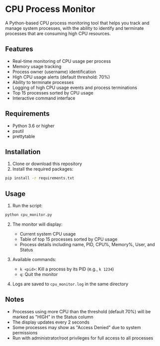 # CPU Process Monitor

A Python-based CPU process monitoring tool that helps you track and manage system processes, with the ability to identify and terminate processes that are consuming high CPU resources.

## Features

- Real-time monitoring of CPU usage per process
- Memory usage tracking
- Process owner (username) identification
- High CPU usage alerts (default threshold: 70%)
- Ability to terminate processes
- Logging of high CPU usage events and process terminations
- Top 15 processes sorted by CPU usage
- Interactive command interface

## Requirements

- Python 3.6 or higher
- psutil
- prettytable

## Installation

1. Clone or download this repository
2. Install the required packages:
```bash
pip install -r requirements.txt
```

## Usage

1. Run the script:
```bash
python cpu_monitor.py
```

2. The monitor will display:
   - Current system CPU usage
   - Table of top 15 processes sorted by CPU usage
   - Process details including name, PID, CPU%, Memory%, User, and Status

3. Available commands:
   - `k <pid>`: Kill a process by its PID (e.g., `k 1234`)
   - `q`: Quit the monitor

4. Logs are saved to `cpu_monitor.log` in the same directory

## Notes

- Processes using more CPU than the threshold (default 70%) will be marked as "HIGH" in the Status column
- The display updates every 2 seconds
- Some processes may show as "Access Denied" due to system permissions
- Run with administrator/root privileges for full access to all processes 